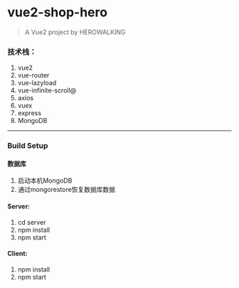 # vue2-shop-hero

> A Vue2 project by HEROWALKING

### 技术栈：
1. vue2
2. vue-router
3. vue-lazyload
4. vue-infinite-scroll@
5. axios
6. vuex
7. express
8. MongoDB

---

### Build Setup

#### 数据库
1. 启动本机MongoDB
2. 通过mongorestore恢复数据库数据

#### Server:
1. cd server
2. npm install
3. npm start

#### Client:
1. npm install
2. npm start
